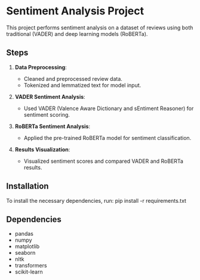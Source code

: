 # Sentiment Analysis Project

This project performs sentiment analysis on a dataset of reviews using both traditional (VADER) and deep learning models (RoBERTa). 

## Steps
1. **Data Preprocessing**: 
   - Cleaned and preprocessed review data.
   - Tokenized and lemmatized text for model input.

2. **VADER Sentiment Analysis**: 
   - Used VADER (Valence Aware Dictionary and sEntiment Reasoner) for sentiment scoring.

3. **RoBERTa Sentiment Analysis**: 
   - Applied the pre-trained RoBERTa model for sentiment classification.

4. **Results Visualization**: 
   - Visualized sentiment scores and compared VADER and RoBERTa results.

## Installation

To install the necessary dependencies, run:
    pip install -r requirements.txt


## Dependencies

- pandas
- numpy
- matplotlib
- seaborn
- nltk
- transformers
- scikit-learn
